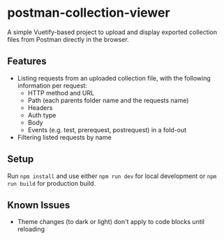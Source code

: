 # postman-collection-viewer

A simple Vuetify-based project to upload and display exported collection files from Postman directly in the browser.


## Features

* Listing requests from an uploaded collection file, with the following information per request:
  * HTTP method and URL
  * Path (each parents folder name and the requests name)
  * Headers
  * Auth type
  * Body
  * Events (e.g. test, prerequest, postrequest) in a fold-out
* Filtering listed requests by name

## Setup

Run `npm install` and use either `npm run dev` for local development or `npm run build` for production build.

## Known Issues

* Theme changes (to dark or light) don't apply to code blocks until reloading

